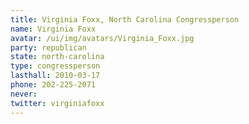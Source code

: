 ```yaml
---
title: Virginia Foxx, North Carolina Congressperson
name: Virginia Foxx
avatar: /ui/img/avatars/Virginia_Foxx.jpg
party: republican
state: north-carolina
type: congressperson
lasthall: 2010-03-17
phone: 202-225-2071
never: 
twitter: virginiafoxx
---
```

